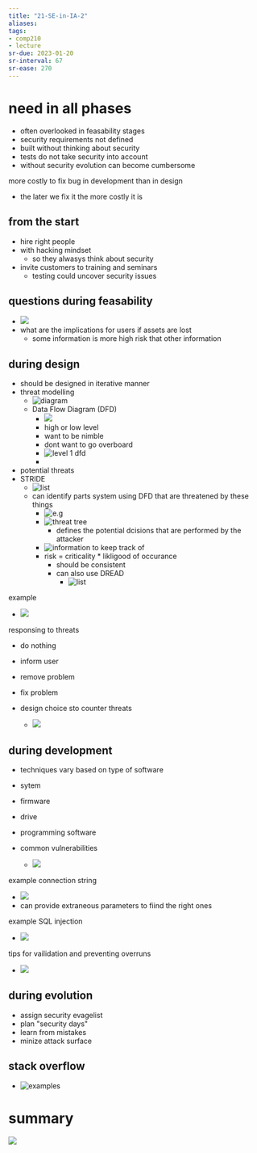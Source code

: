 ```yaml
---
title: "21-SE-in-IA-2"
aliases: 
tags: 
- comp210
- lecture
sr-due: 2023-01-20
sr-interval: 67
sr-ease: 270
---
```


# need in all phases
- often overlooked in feasability stages
- security requirements not defined
- built without thinking about security
- tests do not take security into account
- without security evolution can become cumbersome

more costly to fix bug in development than in design
- the later we fix it the more costly it is

## from the start
- hire right people
- with hacking mindset
	- so they alwasys think about security
- invite customers to training and seminars
	- testing could uncover security issues

## questions during feasability
- ![](https://i.imgur.com/svo2sIb.png)
- what are the implications for users if assets are lost
	- some information is more high risk that other information

## during design
- should be designed in iterative manner
- threat modelling
	- ![diagram](https://i.imgur.com/RM6lyC1.png)
	- Data Flow Diagram (DFD)
		- ![](https://i.imgur.com/iCEh2NU.png)
		- high or low level
		- want to be nimble
		- dont want to go overboard
		- ![level 1 dfd](https://i.imgur.com/rfyCUxH.png)
		- 
- potential threats
- STRIDE
	- ![list](https://i.imgur.com/ZBHK7v7.png)
	- can identify parts system using DFD that are threatened by these things
		- ![e.g](https://i.imgur.com/EwUSQzS.png)
		- ![threat tree](https://i.imgur.com/RtqTzJ6.png)
			- defines the potential dcisions that are performed by the attacker
		- ![information to keep track of](https://i.imgur.com/k1vsDfu.png)
		- risk = criticality * likligood of occurance
			- should be consistent
			- can also use DREAD
				- ![list](https://i.imgur.com/VZYmjCU.png)

example
- ![](https://i.imgur.com/ZybxDCx.png)

responsing to threats
- do nothing
- inform user
- remove problem
- fix problem

- design choice sto counter threats
	- ![](https://i.imgur.com/LzIHfdF.png)

## during development
- techniques vary based on type of software
- sytem 
- firmware
- drive
- programming software

- common vulnerabilities
	- ![](https://i.imgur.com/lmU61jd.png)

example connection string
- ![](https://i.imgur.com/sV6OzCo.png)
- can provide extraneous parameters to fiind the right ones

example SQL injection
- ![](https://i.imgur.com/XNNDur9.png)

tips for vailidation and preventing overruns
- ![](https://i.imgur.com/Mz7edc6.png)


## during evolution
- assign security evagelist
- plan "security days"
- learn from mistakes
- minize attack surface

## stack overflow
- ![examples](https://i.imgur.com/NumPTGn.png)


# summary
![](https://i.imgur.com/tTC8jIs.png)
